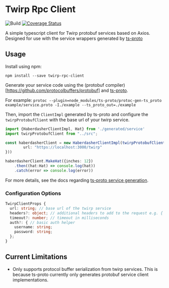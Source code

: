 # Twirp Rpc Client

![Build](https://github.com/dtraft/twirp-rpc-client/workflows/Build/badge.svg?branch=master)
[![Coverage Status](https://coveralls.io/repos/github/dtraft/twirp-rpc-client/badge.svg?branch=master)](https://coveralls.io/github/dtraft/twirp-rpc-client?branch=master)

A simple typescript client for Twirp protobuf services based on Axios.  
Designed for use with the service wrappers generated by [ts-proto](https://github.com/stephenh/ts-proto)

## Usage

Install using npm:

`npm install --save twirp-rpc-client`

Generate your service code using the (protobuf compiler)[https://github.com/protocolbuffers/protobuf] and [ts-proto](https://github.com/stephenh/ts-proto).

For example: `protoc --plugin=node_modules/ts-proto/protoc-gen-ts_proto example/service.proto -I./example --ts_proto_out=./example`

Then, import the `ClientImpl` generated by ts-proto and configure the `twirpProtobufClient` with the base url of your twirp service.

```typescript
import {HaberdasherClientImpl, Hat} from './generated/service'
import twirpProtobufClient from "../src";

const haberdasherClient = new HaberdasherClientImpl(twirpProtobufClient({
        url: "https://localhost:3000/twirp"
}))

haberdasherClient.MakeHat({inches: 12})
    .then((hat:Hat) => console.log(hat))
    .catch(error => console.log(error))
```

For more details, see the docs regarding [ts-proto service generation](https://github.com/stephenh/ts-proto#current-disclaimers).

### Configuration Options

```typescript
TwirpClientProps {
  url: string; // base url of the twirp service
  headers?: object; // additional headers to add to the request e.g. { "x-custom-header": "header-value" }
  timeout?: number; // timeout in milliseconds
  auth?: { // basic auth helper
    username: string;
    password: string;
  };
}
```
## Current Limitations
* Only supports protocol buffer serialization from twirp services.  This is because ts-proto currently only generates protobuf service client implementations.


